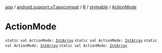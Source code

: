 [app](../../../index.md) / [android.support.v7.appcompat](../../index.md) / [R](../index.md) / [styleable](index.md) / [ActionMode](.)

# ActionMode

`static val ActionMode: `[`IntArray`](https://kotlinlang.org/api/latest/jvm/stdlib/kotlin/-int-array/index.html)
`static val ActionMode: `[`IntArray`](https://kotlinlang.org/api/latest/jvm/stdlib/kotlin/-int-array/index.html)
`static val ActionMode: `[`IntArray`](https://kotlinlang.org/api/latest/jvm/stdlib/kotlin/-int-array/index.html)
`static val ActionMode: `[`IntArray`](https://kotlinlang.org/api/latest/jvm/stdlib/kotlin/-int-array/index.html)